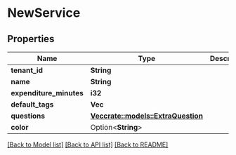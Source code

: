 # NewService

## Properties

Name | Type | Description | Notes
------------ | ------------- | ------------- | -------------
**tenant_id** | **String** |  | 
**name** | **String** |  | 
**expenditure_minutes** | **i32** |  | 
**default_tags** | **Vec<String>** |  | 
**questions** | [**Vec<crate::models::ExtraQuestion>**](ExtraQuestion.md) |  | 
**color** | Option<**String**> |  | [optional]

[[Back to Model list]](../README.md#documentation-for-models) [[Back to API list]](../README.md#documentation-for-api-endpoints) [[Back to README]](../README.md)


